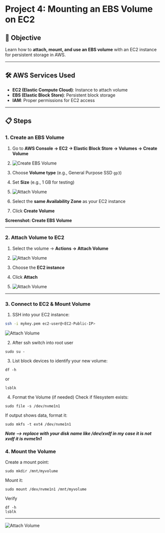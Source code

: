 # Project 4: Mounting an EBS Volume on EC2

## 🎯 Objective
Learn how to **attach, mount, and use an EBS volume** with an EC2 instance for persistent storage in AWS.

---

## 🛠️ AWS Services Used
- **EC2 (Elastic Compute Cloud)**: Instance to attach volume  
- **EBS (Elastic Block Store)**: Persistent block storage  
- **IAM**: Proper permissions for EC2 access  

---

## 📋 Steps

### 1. Create an EBS Volume
1. Go to **AWS Console → EC2 → Elastic Block Store → Volumes → Create Volume**
2. ![Create EBS Volume](https://cdn.hashnode.com/res/hashnode/image/upload/v1759417635503/4bf40ca5-547c-4cea-a239-ad112c5a5369.png?auto=compress,format&format=webp)

3. Choose **Volume type** (e.g., General Purpose SSD `gp3`)  
4. Set **Size** (e.g., 1 GB for testing)
5.  ![Attach Volume](https://cdn.hashnode.com/res/hashnode/image/upload/v1759417739275/e6aa388e-ec57-40c1-86b9-f2dcc6ace340.png?auto=compress,format&format=webp)

6. Select the **same Availability Zone** as your EC2 instance  
7. Click **Create Volume**  

**Screenshot: Create EBS Volume**  

---

### 2. Attach Volume to EC2
1. Select the volume → **Actions → Attach Volume**
2. ![Attach Volume](https://cdn.hashnode.com/res/hashnode/image/upload/v1759418050560/6e51bfb9-57ad-47b1-8af8-3748d1a55d07.png?auto=compress,format&format=webp)

3. Choose the **EC2 instance**  
4. Click **Attach**
5.   ![Attach Volume](https://cdn.hashnode.com/res/hashnode/image/upload/v1759418074291/b9c80494-a812-4b68-981a-bb8043c004f3.png?auto=compress,format&format=webp)




---

### 3. Connect to EC2 & Mount Volume
1. SSH into your EC2 instance:  
```bash
ssh -i mykey.pem ec2-user@<EC2-Public-IP>
```
![Attach Volume](https://cdn.hashnode.com/res/hashnode/image/upload/v1759418318015/1e9628c6-10df-43b1-a9c2-f0f6e2a93d83.png?auto=compress,format&format=webp)


2.  After ssh switch into root user
```
sudo su -
```
3.    List block devices to identify your new volume: 
```
df -h
```
or 
```
lsblk
```
4. Format the Volume (if needed)
Check if filesystem exists:

```
sudo file -s /dev/nvme1n1
```
If output shows data, format it:

```
sudo mkfs -t ext4 /dev/nvme1n1
```
***Note —> replace with your disk name like /dev/xvdf in my case it is not xvdf it is nvme1n1***

### 4. Mount the Volume


Create a mount point:

    sudo mkdir /mnt/myvolume
  
   
 Mount it:
 
    sudo mount /dev/nvme1n1 /mnt/myvolume
 
 Verify

    
    df -h 
    lsblk

---

    
 ![Attach Volume](https://cdn.hashnode.com/res/hashnode/image/upload/v1759419506610/7160c0f9-5438-429f-8f06-4e43d488d0ae.png?auto=compress,format&format=webp)
   

    

    
    
    
    

    
 




